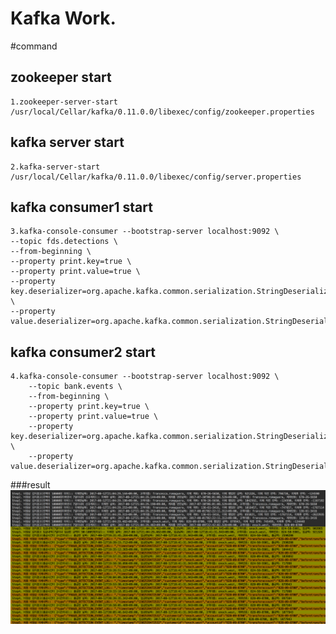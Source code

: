 Kafka Work.
===

#command

zookeeper start
---
    1.zookeeper-server-start /usr/local/Cellar/kafka/0.11.0.0/libexec/config/zookeeper.properties
    
kafka server start
---
    2.kafka-server-start /usr/local/Cellar/kafka/0.11.0.0/libexec/config/server.properties
    
kafka consumer1 start
---
    3.kafka-console-consumer --bootstrap-server localhost:9092 \
    --topic fds.detections \
    --from-beginning \
    --property print.key=true \
    --property print.value=true \
    --property key.deserializer=org.apache.kafka.common.serialization.StringDeserializer \
    --property value.deserializer=org.apache.kafka.common.serialization.StringDeserializer
    
kafka consumer2 start
---
    4.kafka-console-consumer --bootstrap-server localhost:9092 \
        --topic bank.events \
        --from-beginning \
        --property print.key=true \
        --property print.value=true \
        --property key.deserializer=org.apache.kafka.common.serialization.StringDeserializer \
        --property value.deserializer=org.apache.kafka.common.serialization.StringDeserializer
        
        
###result
![ex_screenshot](./src/main/resources/img/resultScreenshot1.png)